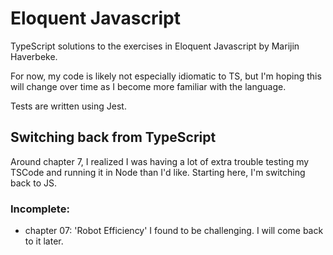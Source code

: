 # Eloquent Javascript
TypeScript solutions to the exercises in Eloquent Javascript by Marijin Haverbeke. 

For now, my code is likely not especially idiomatic to TS, but I'm hoping this will change over time as I become more familiar with the language. 

Tests are written using Jest.

## Switching back from TypeScript
Around chapter 7, I realized I was having a lot of extra trouble testing my TSCode and running it in Node than I'd like. Starting here, I'm switching back to JS.

### Incomplete:
- chapter 07: 'Robot Efficiency' I found to be challenging. I will come back to it later.